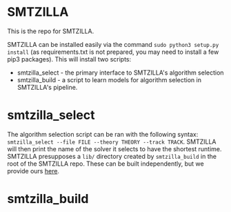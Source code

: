# SMTZILLA

This is the repo for SMTZILLA. 

SMTZILLA can be installed easily via the command `sudo python3 setup.py install` (as requirements.txt is not prepared, you may need to install a few pip3 packages). This will install two scripts:

* smtzilla_select - the primary interface to SMTZILLA's algorithm selection
* smtzilla_build  - a script to learn models for algorithm selection in SMTZILLA's pipeline.

# smtzilla_select
The algorithm selection script can be ran with the following syntax: `smtzilla_select --file FILE --theory THEORY --track TRACK`. SMTZILLA will then print the name of the solver it selects to have the shortest runtime. SMTZILLA presupposes a `lib/` directory created by `smtzilla_build` in the root of the SMTZILLA repo. These can be built independently, but we provide ours [here](https://www.google.com).

# smtzilla_build
